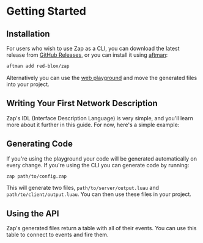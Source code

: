 <script setup lang="ts">
const exampleConfig = `-- these two settings can be ignored if you're not using the CLI
opt server_output = "path/to/server/output.luau"
opt client_output = "path/to/client/output.luau"

event MyEvent = {
	from: Server,
	type: Reliable,
	call: ManyAsync,
	data: struct {
		foo: u32,
		bar: string,
	},
}`

const apiExample = `-- Server
local Zap = require(path.to.server.output)

Zap.MyEvent.FireAll({
	foo = 123,
	bar = "hello world",
})

-- Client
local Zap = require(path.to.client.output)

Zap.MyEvent.On(function(data)
	print(data.foo, data.bar)
end)`
</script>

# Getting Started

## Installation

For users who wish to use Zap as a CLI, you can download the latest release from [GitHub Releases](https://github.com/red-blox/zap/releases/), or you can install it using [aftman](https://github.com/lpghatguy/aftman):

```bash
aftman add red-blox/zap
```

Alternatively you can use the [web playground](https://zap.redblox.dev/playground) and move the generated files into your project.

## Writing Your First Network Description

Zap's IDL (Interface Description Language) is very simple, and you'll learn more about it further in this guide. For now, here's a simple example:

<CodeBlock :code="exampleConfig"/>

## Generating Code

If you're using the playground your code will be generated automatically on every change. If you're using the CLI you can generate code by running:

```bash
zap path/to/config.zap
```

This will generate two files, `path/to/server/output.luau` and `path/to/client/output.luau`. You can then use these files in your project.

## Using the API

Zap's generated files return a table with all of their events. You can use this table to connect to events and fire them.

<CodeBlock :code="apiExample" lang="lua" />

